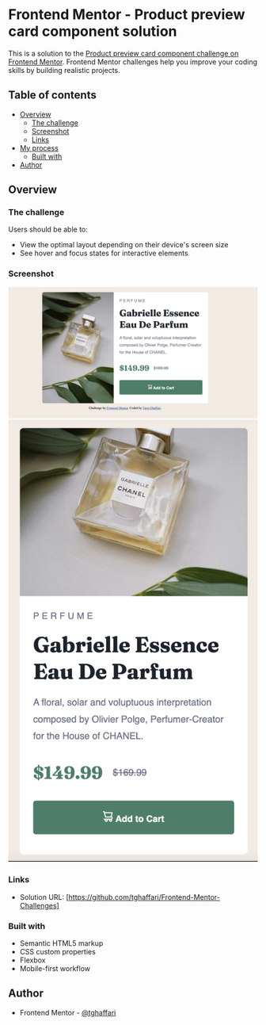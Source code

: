 # Frontend Mentor - Product preview card component solution

This is a solution to the [Product preview card component challenge on Frontend Mentor](https://www.frontendmentor.io/challenges/product-preview-card-component-GO7UmttRfa). Frontend Mentor challenges help you improve your coding skills by building realistic projects.

## Table of contents

- [Overview](#overview)
  - [The challenge](#the-challenge)
  - [Screenshot](#screenshot)
  - [Links](#links)
- [My process](#my-process)
  - [Built with](#built-with)
- [Author](#author)


## Overview

### The challenge

Users should be able to:

- View the optimal layout depending on their device's screen size
- See hover and focus states for interactive elements

### Screenshot

![](./images/solution-desktop.png)
![](./images/solution-mobile.png)


### Links

- Solution URL: [https://github.com/tghaffari/Frontend-Mentor-Challenges]
<!-- - Live Site URL: [Add live site URL here](https://your-live-site-url.com) -->



### Built with

- Semantic HTML5 markup
- CSS custom properties
- Flexbox
- Mobile-first workflow

## Author

- Frontend Mentor - [@tghaffari](https://www.frontendmentor.io/profile/tghaffari)
